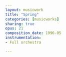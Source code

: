 ```yaml
---
layout: musicwork
title: "Spring"
categories: [musicworks]
sharing: true
opus: 21
composition_date: 1996-05
instrumentation:
- Full orchestra

---
```

